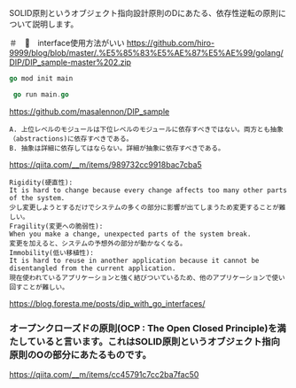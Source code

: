SOLID原則というオブジェクト指向設計原則のDにあたる、依存性逆転の原則について説明します。

＃　🔴　interface使用方法がいい
https://github.com/hiro-9999/blog/blob/master/.%E5%85%83%E5%AE%87%E5%AE%99/golang/DIP/DIP_sample-master%202.zip
``` go
go mod init main

 go run main.go 
```
https://github.com/masalennon/DIP_sample
```
A. 上位レベルのモジュールは下位レベルのモジュールに依存すべきではない。両方とも抽象（abstractions)に依存すべきである。
B. 抽象は詳細に依存してはならない。詳細が抽象に依存すべきである。
```
https://qiita.com/__m/items/989732cc9918bac7cba5

```
Rigidity(硬直性):
It is hard to change because every change affects too many other parts of the system.
少し変更しようとするだけでシステムの多くの部分に影響が出てしまうため変更することが難しい。
Fragility(変更への脆弱性):
When you make a change, unexpected parts of the system break.
変更を加えると、システムの予想外の部分が動かなくなる。
Immobility(低い移植性):
It is hard to reuse in another application because it cannot be disentangled from the current application.
現在使われているアプリケーションと強く結びついているため、他のアプリケーションで使い回すことが難しい。
```


https://blog.foresta.me/posts/dip_with_go_interfaces/


### オープンクローズドの原則(OCP : The Open Closed Principle)を満たしていると言います。これはSOLID原則というオブジェクト指向原則のOの部分にあたるものです。
https://qiita.com/__m/items/cc45791c7cc2ba7fac50




